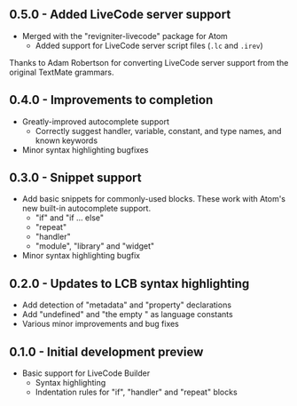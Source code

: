 ## 0.5.0 - Added LiveCode server support
* Merged with the "revigniter-livecode" package for Atom
  * Added support for LiveCode server script files (`.lc` and `.irev`)

Thanks to Adam Robertson for converting LiveCode server support from the
original TextMate grammars.

## 0.4.0 - Improvements to completion
* Greatly-improved autocomplete support
  * Correctly suggest handler, variable, constant, and type names, and
    known keywords
* Minor syntax highlighting bugfixes

## 0.3.0 - Snippet support
* Add basic snippets for commonly-used blocks. These work with Atom's new
  built-in autocomplete support.
  * "if" and "if … else"
  * "repeat"
  * "handler"
  * "module", "library" and "widget"
* Minor syntax highlighting bugfix

## 0.2.0 - Updates to LCB syntax highlighting
* Add detection of "metadata" and "property" declarations
* Add "undefined" and "the empty <x>" as language constants
* Various minor improvements and bug fixes

## 0.1.0 - Initial development preview
* Basic support for LiveCode Builder
  * Syntax highlighting
  * Indentation rules for "if", "handler" and "repeat" blocks

